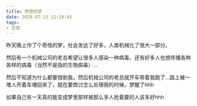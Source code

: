 ```yaml
---
title: 奇怪的梦
date: 2020-07-13 12:19:43
tags:
- 日常
---
```


昨天晚上作了个奇怪的梦，社会发达了好多，人类机械化了很大一部分。

然后有一个机械公司的老总希望让很多人感染一种病毒，还有好多人也想传播各种各样的病毒（当然不是指的生物病毒）...

然后不知道为什么都要借助我，然后机械公司的老总就开车带着我跑了...路上被一堆人开着车堵回来了，就在要商讨怎么处理我的时候，梦醒了hhh

如果自己有一天真的能变成梦里那样被那么多人抢着要的人该多好hhh

